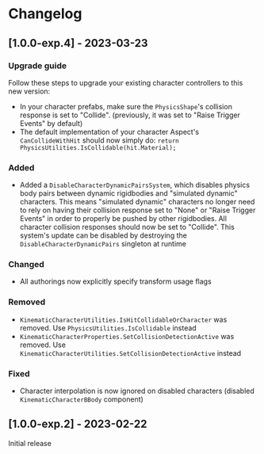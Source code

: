 # Changelog

## [1.0.0-exp.4] - 2023-03-23

### Upgrade guide

Follow these steps to upgrade your existing character controllers to this new version:
* In your character prefabs, make sure the `PhysicsShape`'s collision response is set to "Collide". (previously, it was set to "Raise Trigger Events" by default)
* The default implementation of your character Aspect's `CanCollideWithHit` should now simply do: `return PhysicsUtilities.IsCollidable(hit.Material);`

### Added

* Added a `DisableCharacterDynamicPairsSystem`, which disables physics body pairs between dynamic rigidbodies and "simulated dynamic" characters. This means "simulated dynamic" characters no longer need to rely on having their collision response set to "None" or "Raise Trigger Events" in order to properly be pushed by other rigidbodies. All character collision responses should now be set to "Collide". This system's update can be disabled by destroying the `DisableCharacterDynamicPairs` singleton at runtime

### Changed

* All authorings now explicitly specify transform usage flags

### Removed

* `KinematicCharacterUtilities.IsHitCollidableOrCharacter` was removed. Use `PhysicsUtilities.IsCollidable` instead
* `KinematicCharacterProperties.SetCollisionDetectionActive` was removed. Use `KinematicCharacterUtilities.SetCollisionDetectionActive` instead

### Fixed

* Character interpolation is now ignored on disabled characters (disabled `KinematicCharacterBBody` component)


## [1.0.0-exp.2] - 2023-02-22

Initial release
